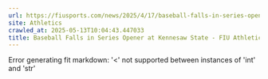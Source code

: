 ```yaml
---
url: https://fiusports.com/news/2025/4/17/baseball-falls-in-series-opener-at-kennesaw-state.aspx
site: Athletics
crawled_at: 2025-05-13T10:04:43.447033
title: Baseball Falls in Series Opener at Kennesaw State - FIU Athletics
---
```


Error generating fit markdown: '<' not supported between instances of 'int' and 'str'